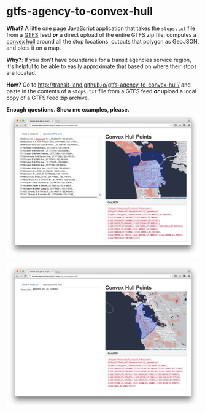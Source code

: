 # gtfs-agency-to-convex-hull

**What?** A little one page JavaScript application that takes the `stops.txt` file from a [GTFS](https://developers.google.com/transit/gtfs/) feed ***or*** a direct upload of the entire GTFS zip file, computes a [convex hull](http://en.wikipedia.org/wiki/Convex_hull) around all the stop locations, outputs that polygon as GeoJSON, and plots it on a map.

**Why?**: If you don't have boundaries for a transit agencies service region, it's helpful to be able to easily approximate that based on where their stops are located.

**How?** Go to http://transit-land.github.io/gtfs-agency-to-convex-hull/ and paste in the contents of a `stops.txt` file from a GTFS feed ***or*** upload a local copy of a GTFS feed zip archive.

**Enough questions. Show me examples, please.**
[![example screenshot: paste in stops.txt](example-screenshot-paste-in-stops-txt.png "paste in stops.txt")](http://transit-land.github.io/gtfs-agency-to-convex-hull/)

[![example screenshot: upload GTFS zip archive](example-screenshot-upload-gtfs-zip.png "upload GTFS zip archive")](http://transit-land.github.io/gtfs-agency-to-convex-hull/)
